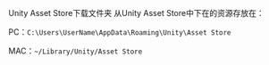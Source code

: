 Unity Asset Store下载文件夹
从Unity Asset Store中下在的资源存放在：

PC：`C:\Users\UserName\AppData\Roaming\Unity\Asset Store`

MAC：`~/Library/Unity/Asset Store`


